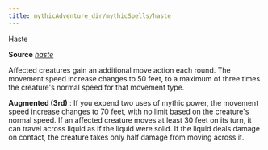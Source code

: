 ```yaml
---
title: mythicAdventure_dir/mythicSpells/haste
---
```

Haste

**Source** [_haste_](spell_dir/haste#_haste)

Affected creatures gain an additional move action each round. The movement speed increase changes to 50 feet, to a maximum of three times the creature's normal speed for that movement type.

**Augmented (3rd)** : If you expend two uses of mythic power, the movement speed increase changes to 70 feet, with no limit based on the creature's normal speed. If an affected creature moves at least 30 feet on its turn, it can travel across liquid as if the liquid were solid. If the liquid deals damage on contact, the creature takes only half damage from moving across it.

